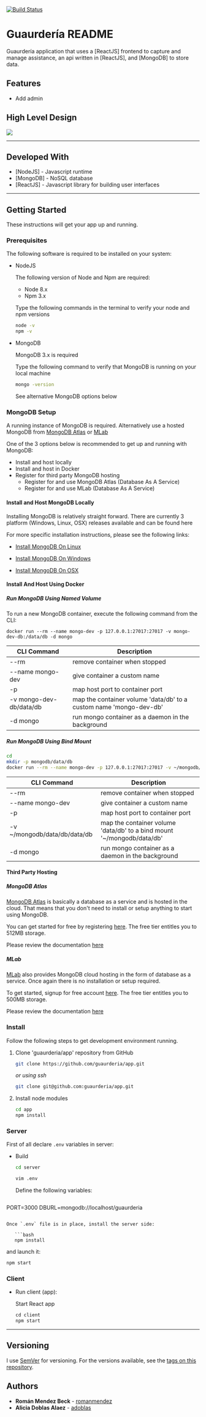 [![Build Status](https://travis-ci.org/guaurderia/app.svg?branch=master)](https://travis-ci.org/guaurderia/app)

# Guaurdería README

Guaurdería application that uses a [ReactJS] frontend to capture and manage assistance, an api written in [ReactJS], and [MongoDB] to store data.

## Features

* Add admin

## High Level Design

![](./client/public/img/data_structure_v2.png)

---

## Developed With

* [NodeJS] - Javascript runtime
* [MongoDB] - NoSQL database
* [ReactJS] - Javascript library for building user interfaces

---

## Getting Started

These instructions will get your app up and running.

### Prerequisites

The following software is required to be installed on your system:

* NodeJS

  The following version of Node and Npm are required:

  * Node 8.x
  * Npm 3.x

  Type the following commands in the terminal to verify your node and npm versions

  ```bash
  node -v
  npm -v
  ```

* MongoDB

  MongoDB 3.x is required

  Type the following command to verify that MongoDB is running on your local machine

  ```bash
  mongo -version
  ```

  See alternative MongoDB options below

### MongoDB Setup

A running instance of MongoDB is required. Alternatively use a hosted MongoDB from [MongoDB Atlas](https://www.mongodb.com/cloud/atlas) or [MLab](https://mlab.com/)

One of the 3 options below is recommended to get up and running with MongoDB:

* Install and host locally
* Install and host in Docker
* Register for third party MongoDB hosting
  * Register for and use MongoDB Atlas (Database As A Service)
  * Register for and use MLab (Database As A Service)

#### Install and Host MongoDB Locally

Installing MongoDB is relatively straight forward. There are currently 3 platform (Windows, Linux, OSX) releases available and can be found here

For more specific installation instructions, please see the following links:

* [Install MongoDB On Linux](https://docs.mongodb.com/v3.0/administration/install-on-linux/)

* [Install MongoDB On Windows](https://docs.mongodb.com/v3.0/tutorial/install-mongodb-on-windows/)

* [Install MongoDB On OSX](https://docs.mongodb.com/v3.0/tutorial/install-mongodb-on-os-x/)

#### Install And Host Using Docker

##### Run MongoDB Using Named Volume

To run a new MongoDB container, execute the following command from the CLI:

```docker
docker run --rm --name mongo-dev -p 127.0.0.1:27017:27017 -v mongo-dev-db:/data/db -d mongo
```

CLI Command | Description
--- | ---
--rm | remove container when stopped
--name mongo-dev | give container a custom name
-p | map host port to container port
-v mongo-dev-db/data/db | map the container volume 'data/db' to a custom name 'mongo-dev-db'
-d mongo | run mongo container as a daemon in the background

##### Run MongoDB Using Bind Mount

```bash
cd
mkdir -p mongodb/data/db
docker run --rm --name mongo-dev -p 127.0.0.1:27017:27017 -v ~/mongodb/data/db:/data/db -d mongo
```

CLI Command | Description
--- | ---
--rm | remove container when stopped
--name mongo-dev | give container a custom name
-p | map host port to container port
-v ~/mongodb/data/db/data/db | map the container volume 'data/db' to a bind mount '~/mongodb/data/db'
-d mongo | run mongo container as a daemon in the background

#### Third Party Hosting

##### MongoDB Atlas

[MongoDB Atlas](https://www.mongodb.com/cloud/atlas) is basically a database as a service and is hosted in the cloud. That means that you don't need to install or setup anything to start using MongoDB.

You can get started for free by registering [here](https://www.mongodb.com/cloud/atlas). The free tier entitles you to 512MB storage.

Please review the documentation [here](https://docs.atlas.mongodb.com/)

##### MLab

[MLab](https://mlab.com/) also provides MongoDB cloud hosting in the form of database as a service. Once again there is no installation or setup required.

To get started, signup for free account [here](https://mlab.com/signup/). The free tier entitles you to 500MB storage.

Please review the documentation [here](https://docs.mlab.com/)

### Install

Follow the following steps to get development environment running.

1. Clone 'guaurderia/app' repository from GitHub

   ```bash
   git clone https://github.com/guaurderia/app.git
   ```

   _or using ssh_

   ```bash
   git clone git@github.com:guaurderia/app.git
   ```

1. Install node modules

   ```bash
   cd app
   npm install
   ```

### Server

First of all declare `.env` variables in server:

* Build

   ```bash
   cd server
   ```

  ```bash
  vim .env
  ```
  Define the following variables:

  ```bash
PORT=3000
DBURL=mongodb://localhost/guaurderia
```

Once `.env` file is in place, install the server side:

   ```bash
   npm install
   ```   
and launch it:

   ```bash
   npm start
   ```

### Client

* Run client (app):

  Start React app

  ```javascript
  cd client
  npm start
  ```

---

## Versioning

I use [SemVer](http://semver.org/) for versioning. For the versions available, see the [tags on this repository](https://github.com/drminnaar/noteworx-react-mongodb/tags).

## Authors

* **Román Mendez Beck** - [romanmendez](https://github.com/romanmendez)
* **Alicia Doblas Alaez** - [adoblas](https://github.com/adoblas)
